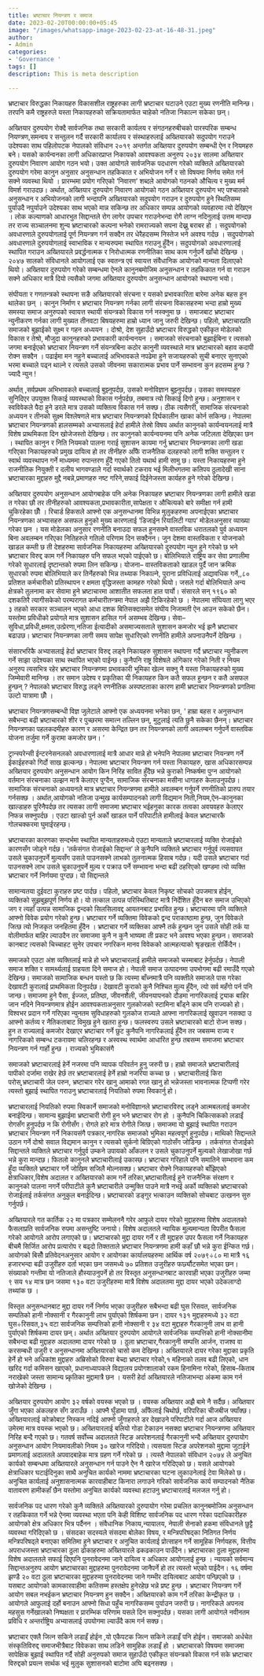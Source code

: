 ```yaml
---
title: भ्रष्टाचार नियन्त्रण र समाज
date: 2023-02-20T00:00:00+05:45
image: "/images/whatsapp-image-2023-02-23-at-16-48-31.jpeg"
author:
- Admin
categories:
- 'Governance '
tags: []
description: This is meta description

---
```

भ्रष्टाचार विरुद्धका निकायहरु विकासशील राष्ट्रहरुका लागी भ्रष्टाचार घटाउने एउटा मुख्य रणनीति मानिन्छ। तरपनि कमै राष्ट्रहरुले यस्ता निकायहरुको सक्रियतामार्फत चाहेको नतिजा निकाल्न सकेका छन्। 

अख्तियार दुरुपयोग रोक्दै सार्वजनिक तथा सरकारी कार्यलय र संगठनहरुबीचको पारस्परिक सम्बन्ध नियण्त्रण,समन्वय र सन्तुलन गर्दै सरकारी कार्यालय र संस्थाहरुलाई अख्तियारको सदुपयोग गराउने उदेश्यका साथ पहिलोपटक नेपालको संविधान २०१९ अन्तर्गत अख्तियार दुरुपयोग सम्बन्धी ऐन र नियमहरु बने। यसको कार्यन्वनका लागी अधिकारप्राप्त निकायको आवश्यकता अनुरुप २०३४ सालमा अख्तियार दुरुपयोग निवारण आयोग गठन भयो। उक्त आयोगले सार्वजनिक पदधारण गरेको व्यक्तिले अख्तियारको दुरुपयोग गरेमा कानुन अनुसार अनुसन्धान तहकिकात र अभियोजन गर्ने र सो विषयमा निर्णय समेत गर्न सक्ने व्यवस्था थियो । प्रारम्भमा प्रयोग गरिएको ’निवारण’ शब्दले आयोगको गठनको औचित्य र मुख्य मर्म विमर्श गराउदछ। अर्थात, अख्तियार दुरुपयोग निवारण आयोगको गठन अख्तियार दुरुपयोग भए पश्चातको अनुसन्धान र अभियोजनको लागी भन्दापनि अख्तियारको सदुपयोग गराउन र दुरुपयोग हुने स्थितिसम्म पुर्याउदै नपुर्याउने उदेश्यका साथ भएको मान्न सकिन्छ तर अधिकार सम्पन्न आयोगको व्यवहारमा त्यो देखिएन । लोक कल्याणको आधारभुत सिद्दान्तले रोग लागेर उपचार गराउनेभन्दा रोगै लाग्न नदिनुलाई उत्तम मान्दछ तर राज्य सञ्चालनमा शुन्य भ्रष्टाचारको कल्पना भनेको रामराज्यको सपना देख्नु बराबर हो । सदुपयोगको अवधारणाले दुरुपयोगलाई पूर्ण नियन्त्रण गर्न सक्दैन तर धेरैहदसम्म निस्तेज भने अवश्य गर्दछ । सदुपयोगको अवधारणाले दुरुपयोगलाई स्वाभाविक र मान्यरुपमा स्थापित गराउनु हुँदैन। सदुपयोगको अवधारणालाई स्थापित गराउन अख्तियारले प्रवर्द्धनात्मक र निरोधात्मक रणनीतिका साथ काम गर्नुपर्ने खाँचो देखिन्छ । २०४७ सालको संविधानले आयोगलाई एक स्वतन्त्र एवं स्वायत्त संवैधानिक आयोगको मान्यता दिलाएको थियो। अख्तियार दुरुपयोग गरेको सम्बन्धमा ऐनले कानुनबमोजिम अनुसन्धान र तहकिकात गर्न वा गराउन सक्ने अधिकार मात्रै दियो त्यसैको जगमा अख्तियार दुरुपयोग अनुसन्धान आयोगको स्थापना भयो। 

संघीयता र गणतन्त्रको स्थापना सङै अख्तियारको  संरचना र यसको प्रभावकारिता बारेमा अनेक बहस हुन थालेका छन् । कानुन निर्माण र भ्रष्टाचार नियन्त्रण गर्नका लागी संरचना विकासहरुमा भन्दा हाम्रो मुख्य समस्या समाज अनुरुपको स्वायत्त स्थायी संयन्त्रको विकास गर्न नस्क्नुमा छ । समाजबाट भ्रष्टाचार न्युनीकरण गर्नका लागी मुख्यत तीनवटा बिषयहरुमा हाम्रो ध्यान जानु जरुरी देखिन्छ। पहिलो, भ्रष्टाचारप्रति समाजको बुझाईको सुक्ष्म र गहन अध्ययन । दोश्रो, देश सुहाउँदो भ्रष्टाचार विरुद्धको एकीकृत मोडेलको विकास र तेश्रो, मौजुदा कानुनहरुको प्रभावकारी कार्यन्वनयन । समाजको संरचनाको बुझाईबिना र त्यसको जगमा बनाईएको भ्रष्टाचार नियन्त्रण गर्ने संयन्त्रबिना कठोर कानुनी व्यवस्थाले मात्र भ्रष्टाचारको बहाव कदापी रोक्न सक्दैन । पढाईमा मन नहुने बच्चालाई अभिभावकले नपढेमा हुने सजायहरुको सुची बनाएर सुनाएको भरमा बच्चाले पढ्न थाल्ने र त्यसले उसको जीवनमा सकारात्मक प्रभाव पार्ने सम्भावना कुन हदसम्म हुन्छ ? ज्यादै न्युन ! 

अर्थात् ,सर्वप्रथम अभिभावकले बच्चालाई बुझ्नुपर्दछ, उसको मनोविज्ञान बुझ्नुपर्दछ। उसका समस्याहरु सुनिदिएर उपयुक्त सिकाई व्यवस्थाको विकास गर्नुपर्दछ, तबमात्र त्यो सिकाई दिगो हुन्छ। अनुशासन र स्वविवेकले पैदा हुने डरले मात्र उसको व्यक्तित्व विकास गर्न सक्छ। ठीक त्यसैगरी, सामाजिक संरचनाको अध्ययन र तीनको सुक्ष्म विश्लेषणले मात्र भ्रष्टाचार नियन्त्रणको दिर्घकालीन खाका कोर्न सकिन्छ।        नेपालमा भ्रष्टाचार नियन्त्रणको हालसम्मको अभ्यासलाई हेर्दा हामीले तेस्रो विषय अर्थात कानुनको कार्यन्वयनलाई मात्रै विशेष प्राथमिकता दिन खोजेजस्तो देखिन्छ। तर कानुनको कार्यन्वयनमा पनि अनेक जटिलता देखिएका छन । स्थापित कानुन र निति नियमको पालना गराई सुशासन कायमा गर्नु भ्रष्टाचार नियन्त्रणका लागी खडा गरिएका निकायहरुको प्रमुख दायित्व हो तर तीनीहरु आँफै राजनैतिक दलहरुको लागी  शक्ति सन्तुलन र स्वार्थ व्यवस्थापन गर्ने माध्यममा रुपान्तरण हुँदै गएको तितो यथार्थ हामी सामु छ। यस्ता निकायहरुमा हुने राजनीतिक नियुक्ती र दलीय भागवण्डाले गर्दा स्वार्थको टकराव भई मिलीभगतमा कतिपय ठुलादेखी साना भ्रष्टाचारका मुद्दाहरु मुद्दै नबन्ने,प्रमाणहरु नष्ट गरिने,सफाई दिईनेजस्ता कार्यहरु हुने गरेको देखिन्छ।      

अख्तियार दुरुपयोग अनुसन्धान आयोगबाहेक पनि अनेक निकायहरु भ्रष्टाचार नियन्त्रणका लागी हामीले खडा त गरेका छौ तर तीनीहरुको आवश्यकता,प्रभावकारीता,सापेक्षता र औचित्यको बारे समीक्षा गर्न हामी चुकिरहेका छौँ । रिचार्ड हिकसले आफ्नो एक अनुसन्धानमा विभिन्न मुलुकहरुमा अपनाईएका भ्रष्टाचार नियन्त्रणका अभ्यासहरु असफल हुनुको मुख्य कारणलाई ’डिजाईन रियालिटी ग्याप’ मोडेलअनुसार व्याख्या गरेका छन । यस मोडेलका अनुसार रणनीति बनाउदा सफल हुनसक्ने वास्तविक धरातलको पुर्व अध्ययन बिना अवलम्बन गरिएका नितिहरुले गतिलो परिणाम दिन सक्दैनन। जुन देशमा वास्तविकता र योजनाको खाडल कम्ती छ ती देशहरुमा सार्वजनिक निकायहरुमा अख्तियारको दुरुपयोग न्युन हुने गरेको छ भने भ्रष्टाचार विरुद्द काम गर्ने निकायहरु पनि सफल भएको पाईएको छ। बोलिभियाले राष्ट्रिय कर सेवा प्रणालीमा गरेको सुधारलाई दृष्टान्तको रुपमा लिन सकिन्छ।  योजना– वास्तविकताको खाडल पुर्दै जान क्रमिक सुधारको रुपमा बोलिभियाले कर तिर्नेहरुको भिन्न तथ्याक निकाल्ने, पुराना प्रविधिलाई अद्यावधिक गर्ने,,८० प्रतिशत कर्मचारीको प्रतिस्थापन र क्षमता वृद्धिजस्ता कामहरु गरेको थियो। जसले गर्दा बोलिभियाले अन्य क्षेत्रको तुलनामा कर सेवामा हुने भ्रष्टाचारमा आशातीत सफलता हात पार्यो। संसारले सन्  १९६० को दशकतिरै त्यागीसकेको परम्परागत कर्मचारीतन्त्रमा नेपाल अझै टिकिरहेको छ ।  नेपालमा संघियता लागु भएर ३ तहको सरकार सञ्चालन भएको आधा दशक बितिसक्दासमेत संघीय निजामती ऐन आउन सकेको छैन। यस्तोमा प्रविधीको प्रयोगले मात्र सुशासन हासिल गर्न असम्भव देखिन्छ। सेवा– सुविधा,प्रविधी,क्षमता,उत्प्रेरणा,नतिजा ईत्यादीको असमाज्यसताले सुशासन कमजोर भई  झनै भ्रष्टाचार बढाउछ। भ्रष्टाचार नियन्त्रणका लागी समय सापेक्ष सुधारिएको रणनीति हामीले अपनाउनैपर्ने देखिन्छ ।

संसारभरिकै अभ्यासलाई हेर्दा भ्रष्टाचार विरुद्द लड्ने निकायहरु सुशासन स्थापना गर्दै भ्रष्टाचार न्युनीकरण गर्ने साझा उदेश्यका साथ स्थापित भएको पाईन्छ। कुनैपनि राष्ट्र विशेषले अंगिकार गरेको निती र नियम अनुरुप त्यसभित्र रहेर भ्रष्टाचार नियन्त्रणमा प्रभावकारी भूमिका खेल्न सक्नु नै यस्ता निकायहरुको मुख्य जिम्मेवारी मानिन्छ । तर समान उदेश्य र प्रकृतिका यी निकायहरु किन कतै सफल हुन्छन र कतै असफल हुन्छन् ? नेपालको भ्रष्टाचार विरुद्ध लड्ने रणनीतिक अस्पष्टताका कारण हामी भ्रष्टाचार नियन्त्रणको प्रगतिमा उल्टो यात्रामा छौँ ।

भ्रष्टाचार नियन्त्रणसम्बन्धी विज्ञ जुलेटाले आफ्नो एक अध्ययनमा भनेका छन, ’ हाम्रा बहस र अनुसन्धान सबैभन्दा बढी भ्रष्टाचारको शीर र पुच्छरमा समात्न तल्लिन छन्, मुटुलाई त्यति छुनै सकेका छैनन्। भ्रष्टाचार नियन्त्रणका पहलकदमीहरु कारण र असरमा केन्द्रित छन तर नियन्त्रणको लागी अवलम्बन गर्नुपर्ने वास्तविक योजना तर्जुमा गर्ने कुरामा कमजोर छन। ’

ट्रान्स्परेन्सी ईन्टरनेसनलको अवधारणालाई मात्रै आधार मान्ने हो भनेपनि नेपालमा भ्रष्टाचार नियन्त्रण गर्ने ईकाईहरुको गिर्दो साख झल्कन्छ। नेपालमा भ्रष्टाचार नियन्त्रण गर्न यस्ता निकायहरु, खास अधिकारसम्पन्न अख्तियार दुरुपयोग अनुसन्धान आयोग किन निरिह सावित हुँदैछ भन्ने कुराको निष्कर्षमा पुग्न आयोगको वर्तमान संरचनाका उल्झन मात्रै केलाएर पुग्दैन, सामाजिक संरचनाका मसीना धागाहरु केलाउनुपर्दछ। सामाजिक संरचनाको अध्ययनले मात्र भ्रष्टाचार नियन्त्रणमा हामीले अवलम्बन गर्नुपर्ने रणनीतिको प्रारुप तयार गर्नसक्छ । अर्थात,आयोगको नतिजा उन्मुख कार्यसम्पादनको लागी विद्यमान निती,नियम,ऐन–कानुनका खाल्डाहरु पुरिनैपर्दछ तर त्यसका लागी समाजमा भ्रष्टाचार भईहनुका कारक तत्वका अवयवहरु केलाएर निफन्न सक्नुपर्दछ । एउटा खाल्डो पुर्न अर्को खाडल पार्ने परिपाटीले हामीलाई केवल भ्रष्टाचारकै गोलचक्करमा घुमाईरहन्छ। 

भ्रष्टाचारका कारणका सन्दर्भमा  स्थापित मान्यताहरुमध्ये एउटा मान्यताले भ्रष्टाचारलाई व्यक्ति रोजाईको कारणसँग जोड्ने गर्दछ। ’तर्कसंगत रोजाईको सिद्दान्त’ ले कुनैपनि व्यक्तिले भ्रष्टाचार गर्नुपुर्व त्यसवापत उसले चुकाउनुपर्ने मुल्यसँग उसले पाउनसक्ने लाभको तुलनात्मक हिसाब गर्दछ। यदी उसले भ्रष्टाचार गर्दा पाउनसक्ने लाभ उसले चुकाउनुपर्ने मुल्य र पक्राउ पर्ने सम्भावना भन्दा बढी ठहरिएको खण्डमा त्यो व्यक्ति भ्रष्टाचार गर्ने निर्णयमा पुग्दछ। यो सिद्दान्तले 

सामान्यतया दुईवटा कुराहरु प्रष्ट पार्दछ। पहिलो, भ्रष्टाचार केवल निकृष्ट सोचको उपजमात्र होईन, व्यक्तिको सुझबुझपूर्ण निर्णय हो। यो तत्काल उत्पन्न परिस्थितिबाट मात्रै निर्देशित हुँदैन बरु समाज उभिएको जग र त्यहाँ उत्पन्न सामाजिक द्वन्दको सिलसिलावद्द आयतनबाट प्रभावित हुन्छ। भ्रष्टाचारमा पनि व्यक्तिले आफ्नो विवेक प्रयोग गरेको हुन्छ। भ्रष्टाचार गर्ने व्यक्तिमा विवेकको द्वन्द पराकाष्ठामा हुन्छ, जुन विवेकले जित्छ त्यो निजकृत जनहितमा हुँदैन । भ्रष्टाचार गर्ने व्यक्तिका आफ्नै तर्क हुन्छन जुन उसले सोही तर्क या वोलीमार्फत बाहिर ल्याउदैन तर समाजमा कुनै न कुनै भाष्यमा ती प्रकट भने अवश्य भएका हुन्छन। समाजको कानबाट त्यसको चिच्चाहट सुनेर उपचार नगरिकन मानव विवेकको आत्महत्याको श्रृङखला रोकिँदैन।

समाजको एउटा अंश व्यक्तिलाई मान्ने हो भने भ्रष्टाचारलाई हामीले समाजको चस्माबाट हेर्नुपर्दछ। नेपाली समाज शक्ति र सामर्थ्यलाई ग्राहयता दिने समाज हो। नेपाली समाज उत्पादनमा उपभोगमा बढी रमाउँदै गएको देखिन्छ। समाजको सामाजिक बन्धन यस्तो छ कि त्यस्मा बाँच्नमात्रै पनि व्यक्तीले समाजले पास गरेका देखावटी कुरालाई प्राथमिकता दिनुपर्दछ। देखावटी कुराको कुनै निश्चित मुल्य हुँदैन, त्यो सर्व महँगो पर्न पनि जान्छ। समाजमा हुने पैसा, ईज्जत, प्रतिष्ठा, जीवनशैली, जीवनयापनको दौडमा नागरिकलाई ट्र्याक बाहिर जान नदिने नियन्त्रणमात्र होईन आवश्यकताअनुसार गुलकोजको स्टामिना बाँड्ने काम पनि राज्यको हो। विश्वभर प्रदान गर्ने गरिएका न्युनतम सुविधाहरुको गुलकोज राज्यले आफ्ना नागरिकलाई खुवाउन नसक्दा उ आफ्नो कर्तव्य र नैतिकताबाट विमुख हुने खतरा हुन्छ। फलस्वरुप उसले भ्रष्टाचारको बाटो रोज्न सक्छ। हुन त राज्यलाई कमजोर देखाएर भ्रष्टाचार गर्ने छुट कुनैपनि नागरिकलाई हुँदैन तर जबसम्म राज्य र नागरिकको सम्बन्ध टकरावमा चलिरहन्छ र अस्वस्थ स्वार्थमा आधारित हुन्छ तबसम्म समाजमा भ्रष्टाचार नियन्त्रण गर्न गार्हो हुन्छ । राज्यको भुमिकासंगै 

समाजको भ्रष्टाचारलाई हेर्ने नजरमा पनि व्यापक परिवर्तन हुनु जरुरी छ। हाम्रो समाजले भ्रष्टाचारीलाई पापीको दर्जामा राखेर हेर्छ तर भ्रष्टाचारलाई हेर्ने हाम्रो नजरिया कच्चा छ । भ्रष्टाचारीलाई किरा परोस्,भ्रष्टाचारी जेल परुन, भ्रष्टाचार गरेर खानु आमाको रगत खानु हो भन्नेजस्ता भावनात्मक टिप्पणी गरेर त्यस्तो बुझाई स्थापित गराउनु भ्रष्टाचारलाई नियतिको रुपमा स्विकार्नु हो। 

भ्रष्टाचारलाई नियतिको रुपमा स्विकार्ने समाजको मनोविज्ञानले भ्रष्टाचारविरुद्द लड्ने आत्मबललाई कमजोर बनाईदिन्छ। सामान्य बुझाईमा  भ्रष्टाचारी रोगी हुन भने भ्रष्टाचार रोग हो । कुनैपनि चिकित्सकको लडाईं रोगसँग हुनुपर्दछ न कि रोगीसँग। रोगले हारे मात्र रोगीले जित्छ। समाजमा यो बुझाई स्थापित गराउन भ्रष्टाचार नियन्त्रण गर्ने निकायसंगै पत्रकार,नागरिक समाजको भुमिका महत्वपूर्ण हुनुपर्दछ। माथिको सिद्दान्तले उठान गर्ने दोश्रो सवाल विद्यमान कानुन र त्यसको सुर्कनो बिग्रिएको गाठोसँग जोडिन्छ । तर्कसंगत रोजाईको सिद्दान्तले व्यक्तिले भ्रष्टाचार गर्नुपुर्व उम्कने उपायको आँकलन र उसले चुकाउनुपर्ने मुल्यको लेखाजोखा गर्छ भन्ने कुरा मान्दछ। फितलो कानुनले भ्रष्टाचारीलाई उकास्छ। भ्रष्टाचार गरिहाले पनि समातिने सम्भावना कम हुँदा व्यक्तिले भ्रष्टाचार गर्ने जोखिम सजिलै मोल्नसक्छ। भ्रष्टाचार रोक्ने निकायहरुको बाँझिएको क्षेत्राधिकार,विशेष अदालत र अख्तियारको काम गर्ने तरिका,भ्रष्टाचारीलाई हुने राजनैनिक संरक्षण र कानुनको पालना नगर्ने परीपाटीले कुनै भ्रष्टाचारीले उन्मुक्ति पाउने मात्रै नभई अर्को व्यक्तिको भ्रष्टाचारको रोजाईलाई तर्कसंगत अनुकुल बनाईदिन्छ। भ्रष्टाचारको डङ्गुर भत्काउन व्यक्तिको सोचबाट उत्खनन सुरु गर्नुपर्छ। 

अख्तियारले गत कार्तिक २२ मा पत्रकार सम्मेलननै गरेर आफुले दायर गरेको मुद्दाहरुमा विशेष अदालतको फैसलाप्रति सार्वजनिक रुपमा असन्तुष्टि जनायो। विशेष अदालतले न्यायिक मुल्यमान्यता विपरीत फैसला गरेको आयोगले आरोप लगाएको छ। भ्रष्टाचारको मुद्दा दायर गर्ने र ती मुद्दाहरु उपर फैसला गर्ने निकायहरु बीचमै सिर्जित आरोप प्रत्यारोप र बढ्दो तिक्तताले भ्रष्टाचार नियन्त्रणमा हामी कहाँ छौ भन्ने कुरा ईन्कित गर्छ। आयोगको बिसौँ प्रतिवेदनअनुसार आयोग र आयोगका कार्यालयहरुमा आर्थिक वर्ष २०७९÷८० मा मात्रै १६ हजारभन्दा बढी उजुरीहरु दर्ता भएका छन जसमध्ये ७० प्रतिशत उजुरीहरु फर्छ्यौटसमेत भएका छन। संख्याको गन्तीमा यो नतिजाले हौस्याउनुपर्ने हो तर विस्तृत अनुसन्धानबाट कारवाही भएका उजुरीहरु जम्मा ९ सय १४ मात्र छन जसमा १३० वटा उजुरीहरुमा मात्रै विशेष अदालतमा मुद्दा दायर भएको उदेकलाग्दो तथ्यांक छ । 

विस्तृत अनुसन्धानबाट मुद्दा दायर गर्ने निर्णय भएका उजुरीहरु सबैभन्दा बढी घुस रिसवत, सार्वजनिक सम्पतिको हानी नोक्सानी र गैरकानुनी लाभ पुर्याएको शिर्षकमा छन। दायर १३१ मुद्दाहरुमध्ये ३२ वटा घुस÷रिसवत,३५ वटा सार्वजनिक सम्पत्तिको हानी नोक्सानी र ३४ वटा मुद्दाहरु गैरकानुनी लाभ वा हानी पुर्याएको शिर्षकमा दायर छन्। अर्थात अख्तियार दुरुपयोग आयोगले सार्वजनिक सम्पत्तिको हानी नोक्सानीमा सबैभन्दा बढी मुद्दाहरु अदालतमा दायर गरेको छ । ठुला भ्रष्टाचार,गैरकानुनी सम्पत्ति आर्जन, राजश्व वा करसम्बधी उजुरी र अनुसन्धानमा अख्तियारको चासो कम देखिन्छ। अख्तियारले दायर गरेका मुद्दाका प्रकृति हेर्ने हो भने अधिकांश मुद्दाहरु अम्रिसोको विरुवा बेच्दा भ्रष्टाचार गरेको,१ महिनाको तलव बढी लिएको, धान खरिद गर्दा कमिसन खाएको, प्रधानाध्यापकले विद्यालय प्रयोगशालाको रकम हिनामिना गरेको, हिसाब–किताब नराखेको जस्ता सामान्य प्र्कृतिका मुद्दामात्रै छन । यसरी हेर्दा अख्तियारले नतिजाभन्दा अंकमा काम गर्न खोजेको देखिन्छ । 

    

अख्तियार दुरुपयोग आयोग ३२ वर्षको वयस्क भएको छ । वयस्क अख्तियार अझै बामे नै सर्दैछ।  अख्तियार जुँगा भएका अंकलहरु सँग डराउँछ । आफ्नै घुँडामा पार्छ, आँफैलाई चिथोर्छ, वरिपरिका चीजबीज फ्याँक्छ। अख्तियारलाई कोक्रोबाट निस्कन नदिई आफ्नो जुँगाहरुले डर देखाउने परिपाटीले गर्दा आज अख्तियार उमेरमा मात्र वयस्क भएको छ। अख्तियारलाई बलियो गोडा टेकाउन नसक्दा भ्रष्टाचार नियन्त्रणमा अख्तियार निरिह बन्दै गएको छ। गतवर्ष सर्वोच्च अदालतले स्टिङ अपरेशनलाई गैरकानुनी भन्दै अख्तियार दुरुपायोग अनुसन्धान आयोग नियमावलीको नियम ३० खारेज गरिदियो। त्यसयता स्टिङ अपरेशनको मुद्दामा जुटाईने प्रमाणलाई अदालतले अपवादबाहेक मात्र ग्रहण गर्ने गरेको छ । त्यस्तै नेपालको संविधान २०७४ ले अनुचित कार्यको सम्बन्धमा अख्तियारले अनुसन्धान गर्न पाउने ऐेन नै खारेज गरिदिएको छ। यसले आयोगको क्षेत्राधिकार घटाईदिनुका साथै अनुचित कार्यको नाममा भ्रष्टाचारका घटना लुकाउनेलाई टेवा मिलेको छ। अनुचित कार्यलाई अनुशासनात्मक कारवाहीबाट किनारा लगाउने गरिको सार्वजनिक कार्य सम्पादनको नैतिक वातावरण हामीकहाँ छैन यस्तोमा अनुचित कार्यको व्यवस्था हटाउनु भ्रष्टाचारलाई मलजल गर्नु हो। 

सार्वजनिक पद धारण गरेको कुनै व्यक्तिले अख्तियारको दुरुपायोग गरेमा प्रचलित कानुनबमोजिम अनुसन्धान र तहकिकात गर्ने भन्ने ऐनमा व्यवस्था भएता पनि केही विशिष्ट सार्वजनिक पद धारण गरेका पदाधिकारीहरु आयोगको क्षेत्र अधिकार भित्र पर्दैनन । संवैधानिक निकाय,न्यायालय, नेपाली सेनाको हकमा संविधानले छुट्टै व्यवस्था गरिदिएको छ । संसदका सदस्यले संसदमा बोलेका विषय,  र मन्त्रिपरिषद्का नितिगत निर्णय मन्त्रिपरिषद्ले बनाएका समितिमा हुने भ्रष्टाचार र अनुचित कार्यलाई प्रोत्साहन गर्ने सामूहिक निर्णयहरू, वित्तीय अपराधजस्ता भ्रष्टाचारका ठुला ढोकाहरुमा अख्तियारले ढकढकाउन पाउँदैन। भ्रष्टाचारका ठुला मुद्दाहरुमा विशेष अदालतले सफाई दिएपनि पुनरावेदनमा जाने दायित्व र अधिकार आयोगलाई हुन्छ । न्यायको सर्वमान्य सिद्दान्तअनुरुप आयोग भ्रष्टाचारका मुद्दाहरुमा पुनरावेदनमा जानैपर्ने हो तर त्यस्तो भएको पाईदैन। १६ वर्षमा झण्डै २० वटा ठुला भ्रष्टाचारका मुद्दाहरुमा पुनरावेदनमा जाने गम्भीर दायित्वबाट आयोग पन्छिएको छ । यसबाट आयोगको कामकारवाहीमा कतिसम्म हस्तक्षेप हुनेरहेछ भन्ने प्रष्ट हुन्छ । भ्रष्टाचार नियन्त्रण गर्ने आयोग सबल नभईकन भ्रष्टाचार नियन्त्रण हुन सक्दैन। अख्तियारको काम गर्ने तरिका केन्द्रीकृत छ । आयोगले आफुलाई दर्हो बनाउन आफ्नो सिधा पहुँच नागरिकसम्म पुर्याउन जरुरी छ। नागरिकले अपनत्व महसुस गर्नेखालको निष्पक्षता र प्रारम्भिक परिणाम यसले दिन सक्नुपर्दछ। यसका लागी आयोगले नवीनतम प्रविधि र अन्तर्राष्ट्रिय अभ्यासलाई उपयोगमा ल्याउँदै काम गर्न सक्छ। 

भ्रष्टाचार एक्लै जित्न सकिने लडाइँ होईन ,यो एकैपटक जित्न सकिने लडाइँ पनि होईन। समाजको अर्धचेत संस्कृतिविरुद्द समाजभीत्रैबाट विवेकका साथ लडिने सामुहिक लडाइँ हो । भ्रष्टाचारको विषयमा समाजमा सापेक्षिक बुझाई स्थापित गर्दै सोही अनुरुपको समाज सुहाउँदो  एकीकृत  संयन्त्रको विकास गर्न सके भ्रष्टाचार विरुद्दको प्रयत्न सार्थक भई मुलुक सुशासनको बाटोमा अघि बढ्नसक्छ ।